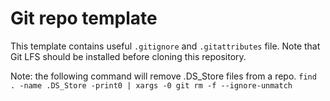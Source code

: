 # Git repo template
This template contains useful `.gitignore` and `.gitattributes` file. Note that Git LFS should be installed before cloning this repository.

Note: the following command will remove .DS_Store files from a repo.
`find . -name .DS_Store -print0 | xargs -0 git rm -f --ignore-unmatch`
